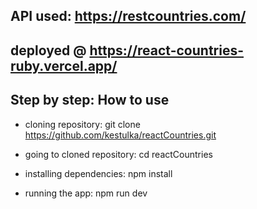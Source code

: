 ## API used:   https://restcountries.com/

## deployed @ https://react-countries-ruby.vercel.app/

## Step by step: How to use
* cloning repository: git clone https://github.com/kestulka/reactCountries.git

* going to cloned repository: cd reactCountries

* installing dependencies: npm install

* running the app: npm run dev
